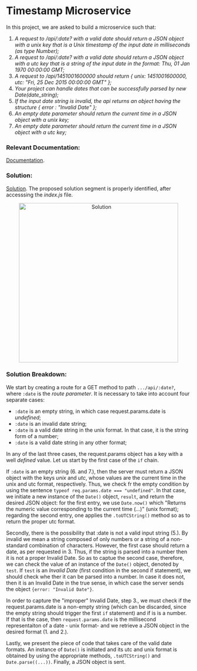 # Timestamp Microservice

In this project, we are asked to build a microservice such that:

1. *A request to /api/:date? with a valid date should return a JSON object with a unix key that is a Unix timestamp of the input date in milliseconds (as type Number);*
2. *A request to /api/:date? with a valid date should return a JSON object with a utc key that is a string of the input date in the format: Thu, 01 Jan 1970 00:00:00 GMT;*
3. *A request to /api/1451001600000 should return { unix: 1451001600000, utc: "Fri, 25 Dec 2015 00:00:00 GMT" };*
4. *Your project can handle dates that can be successfully parsed by new Date(date_string);*
5. *If the input date string is invalid, the api returns an object having the structure { error : "Invalid Date" };*
6. *An empty date parameter should return the current time in a JSON object with a unix key;*
7. *An empty date parameter should return the current time in a JSON object with a utc key;*

### Relevant Documentation:

[Documentation](https://developer.mozilla.org/en-US/docs/Web/JavaScript/Reference/Global_Objects/Date).


### Solution:

[Solution](https://replit.com/join/leuyabzstx-minip). The proposed solution segment is properly identified, after accesssing the *index.js* file.

<p align="center" width="100%"><img width="434" alt="Solution" src="https://user-images.githubusercontent.com/73555298/188279004-5905db6a-1037-4432-95b6-f859ea21cb79.png">
  </p>

### Solution Breakdown:

We start by creating a route for a GET method to path `.../api/:date?`, where `:date` is the *route parameter*. It is necessary to take into account four separate cases:

- `:date` is an empty string, in which case request.params.date is *undefined*;
- `:date` is an invalid date string;
- `:date` is a valid date string in the unix format. In that case, it is the string form of a number;
- `:date` is a valid date string in any other format;

In any of the last three cases, the request.params object has a key with a well *defined* value. Let us start by the first case of the `if` chain.

If `:date` is an empty string (6. and 7.), then the server must return a JSON object with the keys *unix* and *utc*, whose values are the current time in the unix and utc format, respectively. Thus, we check fr the empty condition by using the sentence `typeof req.params.date === "undefined"`. In that case, we initiate a new instance of the `Date()` object, `result`, and return the desired JSON object: for the first entry, we use `Date.now()` which "Returns the numeric value corresponding to the current time (...)" (unix format); regarding the second entry, one applies the `.toUTCString()` method so as to return the proper utc format.

Secondly, there is the possibility that :date is not a valid input string (5.). By invalid we mean a string composed of only numbers or a string of a non-standard combination of characters. However, the first case should return a date, as per requested in 3. Thus, if the string is parsed into a number then it is not a proper Invalid Date. So as to captue the second case, therefore, we can check the value of an instance of the `Date()` object, denoted by `test`. If `test` is an *Invalid Date* (first condition in the second if statement), we should check whe ther it can be parsed into a number. In case it does not, then it is an Invalid Date in the true sense, in which case the server sends the object `{error: "Invalid Date"}`.

In order to capture the "improper" Invalid Date, step 3., we must check if the request.params.date is a non-empty string (which can be discarded, since the empty string should trigger the first `if` statement) and if is is a number. If that is the case, then `request.params.date` is the millisecond representaiton of a date - unix format- and we retrieve a JSON object in the desired format (1. and 2.).

Lastly, we present the piece of code that takes care of the valid date formats. An instance of `Date()` is initiated and its utc and unix format is obtained by using the appropriate methods, `.toUTCString()` and `Date.parse((...))`. Finally, a JSON object is sent.
